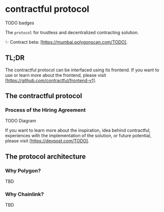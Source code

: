 # contractful protocol

TODO badges

The `protocol` for trustless and decentralized contracting solution.

✨ Contract beta: [https://mumbai.polygonscan.com/TODO].

## TL;DR



The contractful protocol can be interfaced using its frontend. If you want to use or learn more about the frontend, please visit [https://github.com/contractful/frontend-v1].

## The contractful protocol



### Process of the Hiring Agreement

TODO Diagram


If you want to learn more about the inspiration, idea behind contractful, experiences with the implementation of the solution, or future potential, please visit [https://devpost.com/TODO].

## The protocol architecture



### Why Polygon?

TBD

### Why Chainlink?

TBD
